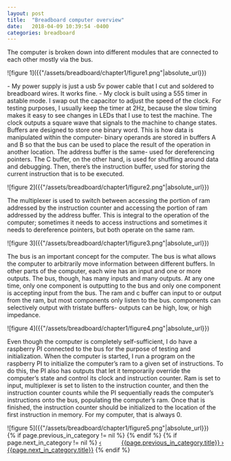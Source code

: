 ```yaml
---
layout: post
title:  "Breadboard computer overview"
date:   2018-04-09 10:39:54 -0400
categories: breadboard
---
```

<p>
The computer is broken down into different modules that are connected to each other mostly via the bus.
</p>
![figure 1]({{"/assets/breadboard/chapter1/figure1.png"|absolute_url}})
<p>
- My power supply is just a usb 5v power cable that I cut and soldered to breadboard wires. It works fine.
- My clock is built using a 555 timer in astable mode. I swap out the capacitor to adjust the speed of the clock. For testing purposes, I usually keep the timer at 2Hz, because the slow timing makes it easy to see changes in LEDs that I use to test the machine. The clock outputs a square wave that signals to the machine to change states.
Buffers are designed to store one binary word. This is how data is manipulated within the computer- binary operands are stored in buffers A and B so that the bus can be used to place the result of the operation in another location. The address buffer is the same- used for dereferencing pointers. The C buffer, on the other hand, is used for shuffling around data and debugging. Then, there’s the instruction buffer, used for storing the current instruction that is to be executed. 
</p>
![figure 2]({{"/assets/breadboard/chapter1/figure2.png"|absolute_url}})
<p>
The multiplexer is used to switch between accessing the portion of ram addressed by the instruction counter and accessing the portion of ram addressed by the address buffer. This is integral to the operation of the computer; sometimes it needs to access instructions and sometimes it needs to dereference pointers, but both operate on the same ram. 
</p>
![figure 3]({{"/assets/breadboard/chapter1/figure3.png"|absolute_url}})
<p>
The bus is an important concept for the computer. The bus is what allows the computer to arbitrarily move information between different buffers. In other parts of the computer, each wire has an input and one or more outputs. The bus, though, has many inputs and many outputs. At any one time, only one component is outputting to the bus and only one component is accepting input from the bus. The ram and c buffer can input to or output from the ram, but most components only listen to the bus. components can selectively output with tristate buffers- outputs can be high, low, or high impedance.
</p>
![figure 4]({{"/assets/breadboard/chapter1/figure4.png"|absolute_url}})
<p>
Even though the computer is completely self-sufficient, I do have a raspberry PI connected to the bus for the purpose of testing and initialization. When the computer is started, I run a program on the raspberry PI to initialize the computer’s ram to a given set of instructions. To do this, the PI also has outputs that let it temporarily override the computer’s state and control its clock and instruction counter. Ram is set to input, multiplexer is set to listen to the instruction counter, and then the instruction counter counts while the PI sequentially reads the computer’s instructions onto the bus, populating the computer’s ram. Once that is finished, the instruction counter should be initialized to the location of the first instruction in memory. For my computer, that is always 0. 
</p>
![figure 5]({{"/assets/breadboard/chapter1/figure5.png"|absolute_url}})


<div>
{% if page.previous_in_category != nil %}
<a href="{{page.previous_in_category.url}}" style="float:right;">{{page.previous_in_category.title}} &#8250;</a>
{% endif %}
{% if page.next_in_category != nil %}
<a href="{{page.next_in_category.url}}" class="float:left;">&#8249; {{page.next_in_category.title}}</a>
{% endif %}
</div>

